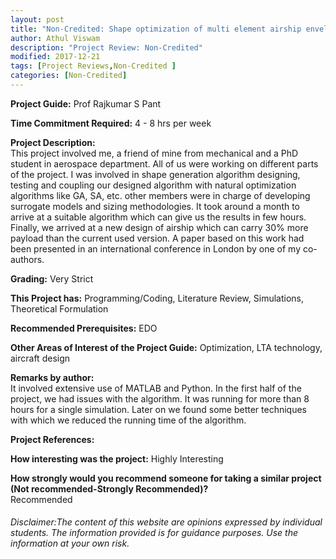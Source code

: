 ```yaml
---
layout: post
title: "Non-Credited: Shape optimization of multi element airship envelope for maximizing payload (Fall/Spring 201x)"
author: Athul Viswam
description: "Project Review: Non-Credited"
modified: 2017-12-21
tags: [Project Reviews,Non-Credited ]
categories: [Non-Credited]
---
```


**Project Guide:** Prof Rajkumar S Pant

**Time Commitment Required:** 4 - 8 hrs per week

**Project Description:**  
This project involved me, a friend of mine from mechanical and a PhD student in aerospace department. All of us were working on different parts of the project. I was involved in shape generation algorithm designing, testing and coupling our designed algorithm with natural optimization algorithms like GA, SA, etc. other members were in charge of developing surrogate models and sizing methodologies. It took around a month to arrive at a suitable algorithm which can give us the results in few hours. Finally, we arrived at a new design of airship which can carry 30% more payload than the current used version. A paper based on this work had been presented in an international conference in London by one of my co-authors. 

**Grading:** Very Strict

**This Project has:** Programming/Coding, Literature Review, Simulations, Theoretical Formulation

**Recommended Prerequisites:** EDO

**Other Areas of Interest of the Project Guide:** Optimization, LTA technology, aircraft design

**Remarks by author:**  
It involved extensive use of MATLAB and Python. In the first half of the project, we had issues with the algorithm. It was running for more than 8 hours for a single simulation. Later on we found some better techniques with which we reduced the running time of the algorithm.

**Project References:**  


**How interesting was the project:** Highly Interesting

**How strongly would you recommend someone for taking a similar project (Not recommended-Strongly Recommended)?**  
Recommended

###### Disclaimer:The content of this website are opinions expressed by individual students. The information provided is for guidance purposes. Use the information at your own risk. 